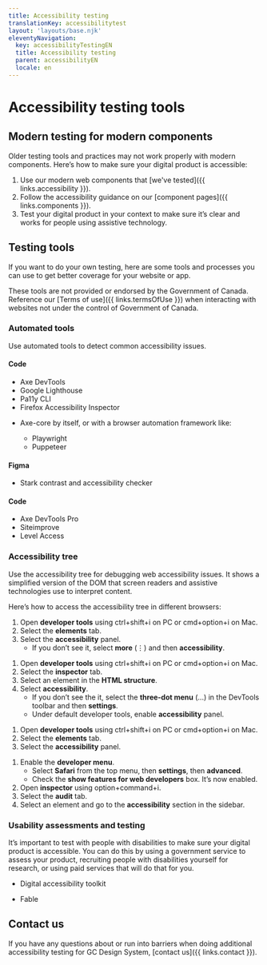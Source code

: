 ```yaml
---
title: Accessibility testing
translationKey: accessibilitytest
layout: 'layouts/base.njk'
eleventyNavigation:
  key: accessibilityTestingEN
  title: Accessibility testing
  parent: accessibilityEN
  locale: en
---
```


# Accessibility testing tools

## Modern testing for modern components

Older testing tools and practices may not work properly with modern components. Here’s how to make sure your digital product is accessible:

1. Use our modern web components that [we've tested]({{ links.accessibility }}).
2. Follow the accessibility guidance on our [component pages]({{ links.components }}).
3. Test your digital product in your context to make sure it’s clear and works for people using assistive technology.

## Testing tools

If you want to do your own testing, here are some tools and processes you can use to get better coverage for your website or app.

These tools are not provided or endorsed by the Government of Canada. Reference our [Terms of use]({{ links.termsOfUse }}) when interacting with websites not under the control of Government of Canada.

### Automated tools

Use automated tools to detect common accessibility issues.

<gcds-details details-title="Free tools">

#### Code

<ul class="list-disc ps-400 mb-300">
  <li>
    <gcds-link external href="https://docs.deque.com/devtools-for-web/4/en/welcome-axe-devtools">Axe DevTools</gcds-link>
  </li>
  <li>
    <gcds-link external href="https://developer.chrome.com/docs/lighthouse/overview">Google Lighthouse</gcds-link>
  </li>
  <li>
    <gcds-link external href="https://pa11y.org/tutorials/">Pa11y CLI</gcds-link>
  </li>
  <li>
    <gcds-link external href="https://firefox-source-docs.mozilla.org/devtools-user/accessibility_inspector/index.html">Firefox Accessibility Inspector</gcds-link>
  </li>
  <li>
    <p class="mb-0"><gcds-link external href="https://www.npmjs.com/package/axe-core"> Axe-core</gcds-link> by itself, or with a browser automation framework like:</p>
    <ul class="ps-400 mb-300">
      <li>
        <gcds-link external href="https://playwright.dev/docs/accessibility-testing">Playwright</gcds-link>
      </li>
      <li>
        <gcds-link external href="https://www.npmjs.com/package/@axe-core/puppeteer">Puppeteer</gcds-link>
      </li>
    </ul>
  </li>
</ul>
  
#### Figma

- <gcds-link external href="https://www.figma.com/community/plugin/732603254453395948/stark-contrast-accessibility-checker">Stark contrast and accessibility checker</gcds-link>

</gcds-details>

<gcds-details details-title="Paid tools">

#### Code

- <gcds-link external href="https://www.deque.com/axe/devtools/">Axe DevTools Pro</gcds-link>
- <gcds-link external href="https://help.siteimprove.com/support/solutions/folders/80000324160">Siteimprove</gcds-link>
- <gcds-link external href="https://www.levelaccess.com/">Level Access</gcds-link>

</gcds-details>

### Accessibility tree

Use the accessibility tree for debugging web accessibility issues. It shows a simplified version of the DOM that screen readers and assistive technologies use to interpret content. 

Here’s how to access the accessibility tree in different browsers:

<gcds-details details-title="Chrome accessibility tree">

1. Open **developer tools** using ctrl+shift+i on PC or cmd+option+i on Mac.
2. Select the **elements** tab.
3. Select the **accessibility** panel.
    - If you don’t see it, select **more** (⋮) and then **accessibility**.

</gcds-details>

<gcds-details details-title="Firefox accessibility tree">

1. Open **developer tools** using ctrl+shift+i on PC or cmd+option+i on Mac.
2. Select the **inspector** tab.
3. Select an element in the **HTML structure**.
4. Select **accessibility**. 
    - If you don’t see the it, select the **three-dot menu** (...) in the DevTools toolbar and then **settings**.
    - Under default developer tools, enable **accessibility** panel.

</gcds-details>

<gcds-details details-title="Edge accessibility tree">

1. Open **developer tools** using ctrl+shift+i on PC or cmd+option+i on Mac.
2. Select the **elements** tab.
3. Select the **accessibility** panel.

</gcds-details>

<gcds-details details-title="Safari accessibility tree">

1. Enable the **developer menu**.
    - Select **Safari** from the top menu, then **settings**, then **advanced**.
    - Check the **show features for web developers** box. It’s now enabled.
2. Open **inspector** using option+command+i.
3. Select the **audit** tab.
4. Select an element and go to the **accessibility** section in the sidebar.

</gcds-details>

### Usability assessments and testing

It’s important to test with people with disabilities to make sure your digital product is accessible. You can do this by using a government service to assess your product, recruiting people with disabilities yourself for research, or using paid services that will do that for you.

<gcds-details details-title="Government of Canada services">

- <gcds-link external href="https://a11y.canada.ca/en/additional-resources/">Digital accessibility toolkit</gcds-link>

</gcds-details>

<gcds-details details-title="Paid services">

- <gcds-link external href="https://makeitfable.com/">Fable</gcds-link>

</gcds-details>

## Contact us

If you have any questions about or run into barriers when doing additional accessibility testing for GC Design System, [contact us]({{ links.contact }}).
